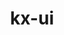 ---
layout: home

title: kx-ui
titleTemplate: kx-ui

hero:
  name: kx-ui
  text: 组件库
  tagline: 欢迎光临
  image:
    src: /logo.png
    alt: kx-ui-logo
  actions:
    - theme: brand
      text: Get Started
      link: /use/index.md
    - theme: alt
      text: View on GitHub
      link: https://github.com/5th-Youth-Training-OOT/Kxxx-UI

features:
  - title: "Vite: The DX that can't be beat"
    details: Feel the speed of Vite. Instant server start and lightning fast HMR that stays fast regardless of the app size.
  - title: Designed to be simplicity first
    details: With Markdown-centered content, it's built to help you focus on writing and deployed with minimum configuration.
  - title: Power of Vue meets Markdown
    details: Enhance your content with all the features of Vue in Markdown, while being able to customize your site with Vue.
  - title: Fully static yet still dynamic
    details: Go wild with true SSG + SPA architecture. Static on page load, but engage users with 100% interactivity from there.
---